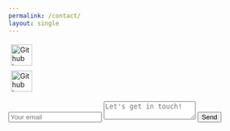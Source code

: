 ```yaml
---
permalink: /contact/
layout: single
---
```

<head>
<style>
/* Three image containers (use 25% for four, and 50% for two, etc) */
.column {
 float: center;
 width: 50%%;
 padding: 5px;
}

/* Clear floats after image containers */
.row::after {
 content: "";
 clear: both;
 display: table;
}
</style>
</head>

<p>

</p>

<div class="row">
 <div class="column">
   <a href="https://github.com/jonwithers?tab=repositories">
    <img src="/portfolio/assets/images/github.png" alt="Github logo" style="width:42px;height:42px;border:0;">
   </a>
 </div>
 <div class="column">
   <a href="https://linkedin.com/in/jon-withers">
    <img src="/portfolio/assets/images/linkedin.svg" alt="Github logo" style="width:42px;height:42px;border:0;">
   </a>
 </div>
</div>
<p>

</p>

<form action="https://formspree.io/jon.s.withers@gmail.com" method="post">
  <input type="email" name="_replyto" placeholder="Your email">
  <textarea name="body" placeholder="Let's get in touch!"></textarea>
  <input type="submit" value="Send">
</form>
